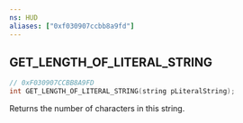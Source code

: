 ```yaml
---
ns: HUD
aliases: ["0xf030907ccbb8a9fd"]
---
```

## GET_LENGTH_OF_LITERAL_STRING

```c
// 0xF030907CCBB8A9FD
int GET_LENGTH_OF_LITERAL_STRING(string pLiteralString);
```

Returns the number of characters in this string.

